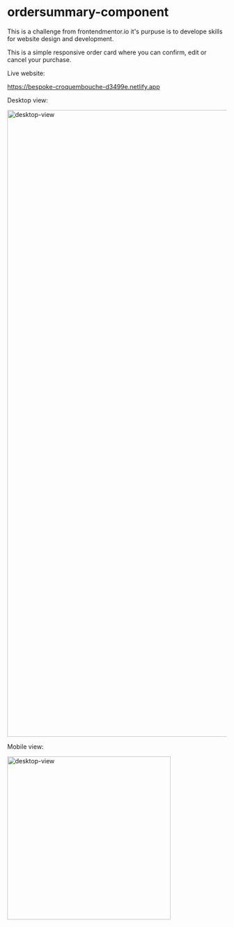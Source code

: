 # ordersummary-component

This is a challenge from frontendmentor.io it's purpuse is to develope skills for website design and development.

This is a simple responsive order card where you can confirm, edit or cancel your purchase.

Live website:

https://bespoke-croquembouche-d3499e.netlify.app


Desktop view:


<img src="https://user-images.githubusercontent.com/103607112/165931976-b7ebc847-fb19-4d93-bd8b-c4611848f8d7.png" width="1440px" height="auto" title="desktop-view">


Mobile view:


<img src="https://user-images.githubusercontent.com/103607112/165932770-8ed75851-2572-4d3c-815a-fa0eb5ab6be7.jpg" width="375px" height="auto" title="desktop-view">



